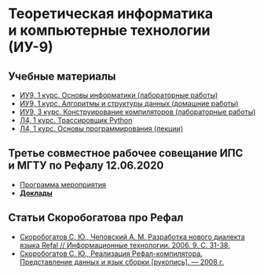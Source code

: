 # Теоретическая информатика и компьютерные технологии (ИУ-9)

## Учебные материалы
* [ИУ9, 1 курс. Основы информатики (лабораторные работы)](scheme-labs)
* [ИУ9, 1 курс. Алгоритмы и структуры данных (домашние работы)](ads)
* [ИУ9, 3 курс. Конструирование компиляторов (лабораторные работы)](compiler-labs)
* [Л4, 1 курс. Трассировщик Python](python-tracer)
* [Л4, 1 курс. Основы программирования (лекции)](L4)

## Третье совместное рабочее совещание ИПС и МГТУ по Рефалу 12.06.2020
* [Программа мероприятия](IPSRAN-MGTU-seminar-12-06-2020.pdf)
* [**Доклады**](IPSRAN-MGTU-seminar-12-06-2020)

## Статьи Скоробогатова про Рефал
* [Скоробогатов С. Ю., Чеповский А. М. Разработка нового диалекта языка Refal
  // Информационные технологии. 2006. 9. C. 31-38.][1]
* [Скоробогатов С. Ю., Реализация Рефал-компилятора. Представление данных
  и язык сборки \[рукопись\]. — 2008 г.][2]


[1]: Skorobogatov-Refal-7.pdf
[2]: Skorobogatov-Data-Representation-and-Assembly-Language.pdf
